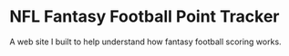 # NFL Fantasy Football Point Tracker

A web site I built to help understand how fantasy football scoring works.
